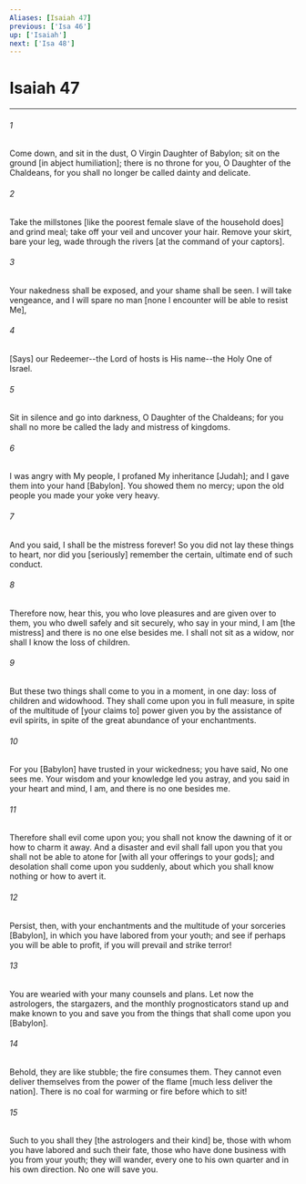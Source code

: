 ```yaml
---
Aliases: [Isaiah 47]
previous: ['Isa 46']
up: ['Isaiah']
next: ['Isa 48']
---
```

# Isaiah 47

***


###### 1 


Come down, and sit in the dust, O Virgin Daughter of Babylon; sit on the ground [in abject humiliation]; there is no throne for you, O Daughter of the Chaldeans, for you shall no longer be called dainty and delicate. 


###### 2 


Take the millstones [like the poorest female slave of the household does] and grind meal; take off your veil and uncover your hair. Remove your skirt, bare your leg, wade through the rivers [at the command of your captors]. 


###### 3 


Your nakedness shall be exposed, and your shame shall be seen. I will take vengeance, and I will spare no man [none I encounter will be able to resist Me], 


###### 4 


[Says] our Redeemer--the Lord of hosts is His name--the Holy One of Israel. 


###### 5 


Sit in silence and go into darkness, O Daughter of the Chaldeans; for you shall no more be called the lady and mistress of kingdoms. 


###### 6 


I was angry with My people, I profaned My inheritance [Judah]; and I gave them into your hand [Babylon]. You showed them no mercy; upon the old people you made your yoke very heavy. 


###### 7 


And you said, I shall be the mistress forever! So you did not lay these things to heart, nor did you [seriously] remember the certain, ultimate end of such conduct. 


###### 8 


Therefore now, hear this, you who love pleasures and are given over to them, you who dwell safely and sit securely, who say in your mind, I am [the mistress] and there is no one else besides me. I shall not sit as a widow, nor shall I know the loss of children. 


###### 9 


But these two things shall come to you in a moment, in one day: loss of children and widowhood. They shall come upon you in full measure, in spite of the multitude of [your claims to] power given you by the assistance of evil spirits, in spite of the great abundance of your enchantments. 


###### 10 


For you [Babylon] have trusted in your wickedness; you have said, No one sees me. Your wisdom and your knowledge led you astray, and you said in your heart and mind, I am, and there is no one besides me. 


###### 11 


Therefore shall evil come upon you; you shall not know the dawning of it or how to charm it away. And a disaster and evil shall fall upon you that you shall not be able to atone for [with all your offerings to your gods]; and desolation shall come upon you suddenly, about which you shall know nothing or how to avert it. 


###### 12 


Persist, then, with your enchantments and the multitude of your sorceries [Babylon], in which you have labored from your youth; and see if perhaps you will be able to profit, if you will prevail and strike terror! 


###### 13 


You are wearied with your many counsels and plans. Let now the astrologers, the stargazers, and the monthly prognosticators stand up and make known to you and save you from the things that shall come upon you [Babylon]. 


###### 14 


Behold, they are like stubble; the fire consumes them. They cannot even deliver themselves from the power of the flame [much less deliver the nation]. There is no coal for warming or fire before which to sit! 


###### 15 


Such to you shall they [the astrologers and their kind] be, those with whom you have labored and such their fate, those who have done business with you from your youth; they will wander, every one to his own quarter and in his own direction. No one will save you.
